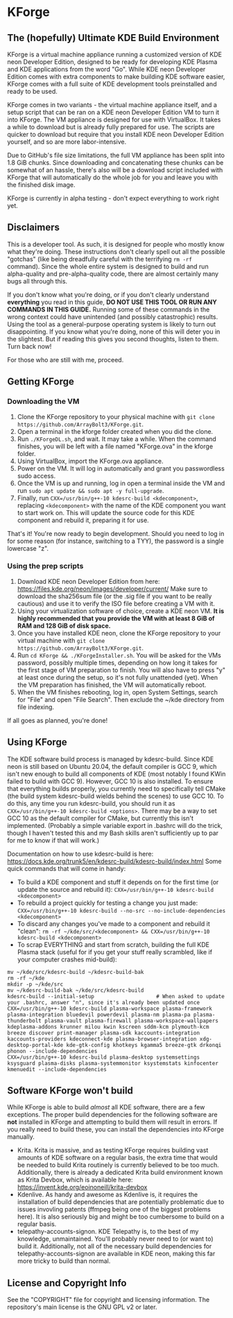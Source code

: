 # KForge

## The (hopefully) Ultimate KDE Build Environment

KForge is a virtual machine appliance running a customized version of KDE neon Developer Edition, designed to be ready for developing KDE Plasma and KDE applications from the word "Go". While KDE neon Developer Edition comes with extra components to make building KDE software easier, KForge comes with a full suite of KDE development tools preinstalled and ready to be used.

KForge comes in two variants - the virtual machine appliance itself, and a setup script that can be ran on a KDE neon Developer Edition VM to turn it into KForge. The VM appliance is designed for use with VirtualBox. It takes a while to download but is already fully prepared for use. The scripts are quicker to download but require that you install KDE neon Developer Edition yourself, and so are more labor-intensive.

Due to GitHub's file size limitations, the full VM appliance has been split into 1.8 GiB chunks. Since downloading and concatenating these chunks can be somewhat of an hassle, there's also will be a download script included with KForge that will automatically do the whole job for you and leave you with the finished disk image.

KForge is currently in alpha testing - don't expect everything to work right yet.

## Disclaimers

This is a developer tool. As such, it is designed for people who mostly know what they're doing. These instructions don't clearly spell out all the possible "gotchas" (like being dreadfully careful with the terrifying `rm -rf` command). Since the whole entire system is designed to build and run alpha-quality and pre-alpha-quality code, there are almost certainly many bugs all through this.

If you don't know what you're doing, or if you don't clearly understand **everything** you read in this guide, **DO NOT USE THIS TOOL OR RUN ANY COMMANDS IN THIS GUIDE.** Running some of these commands in the wrong context could have unintended (and possibly catastrophic) results. Using the tool as a general-purpose operating system is likely to turn out disappointing. If you know what you're doing, none of this will deter you in the slightest. But if reading this gives you second thoughts, listen to them. Turn back now!

For those who are still with me, proceed.

## Getting KForge

### Downloading the VM

1. Clone the KForge repository to your physical machine with `git clone https://github.com/ArrayBolt3/KForge.git`.
2. Open a terminal in the kforge folder created when you did the clone.
3. Run `./KForgeDL.sh`, and wait. It may take a while. When the command finishes, you will be left with a file named "KForge.ova" in the kforge folder.
4. Using VirtualBox, import the KForge.ova appliance.
5. Power on the VM. It will log in automatically and grant you passwordless sudo access.
6. Once the VM is up and running, log in open a terminal inside the VM and run `sudo apt update && sudo apt -y full-upgrade`.
7. Finally, run `CXX=/usr/bin/g++-10 kdesrc-build <kdecomponent>`, replacing `<kdecomponent>` with the name of the KDE component you want to start work on. This will update the source code for this KDE component and rebuild it, preparing it for use.

That's it! You're now ready to begin development. Should you need to log in for some reason (for instance, switching to a TYY), the password is a single lowercase "z".

### Using the prep scripts

1. Download KDE neon Developer Edition from here: https://files.kde.org/neon/images/developer/current/ Make sure to download the sha256sum file (or the .sig file if you want to be really cautious) and use it to verify the ISO file before creating a VM with it.
2. Using your virtualization software of choice, create a KDE neon VM. **It is highly recommended that you provide the VM with at least 8 GiB of RAM and 128 GiB of disk space.**
3. Once you have installed KDE neon, clone the KForge repository to your virtual machine with `git clone https://github.com/ArrayBolt3/KForge.git`.
4. Run `cd KForge && ./KForgeInstaller.sh`. You will be asked for the VMs password, possibly multiple times, depending on how long it takes for the first stage of VM preparation to finish. You will also have to press "y" at least once during the setup, so it's not fully unattended (yet). When the VM preparation has finished, the VM will automatically reboot.
5. When the VM finishes rebooting, log in, open System Settings, search for "File" and open "File Search". Then exclude the ~/kde directory from file indexing.

If all goes as planned, you're done!

## Using KForge

The KDE software build process is managed by kdesrc-build. Since KDE neon is still based on Ubuntu 20.04, the default compiler is GCC 9, which isn't new enough to build all components of KDE (most notably I found KWin failed to build with GCC 9). However, GCC 10 is also installed. To ensure that everything builds properly, you currently need to specifically tell CMake (the build system kdesrc-build wields behind the scenes) to use GCC 10. To do this, any time you run kdesrc-build, you should run it as `CXX=/usr/bin/g++-10 kdesrc-build <options>`. There may be a way to set GCC 10 as the default compiler for CMake, but currently this isn't implemented. (Probably a simple variable export in .bashrc will do the trick, though I haven't tested this and my Bash skills aren't sufficiently up to par for me to know if that will work.)

Documentation on how to use kdesrc-build is here: https://docs.kde.org/trunk5/en/kdesrc-build/kdesrc-build/index.html Some quick commands that will come in handy:

* To build a KDE component and stuff it depends on for the first time (or update the source and rebuild it): `CXX=/usr/bin/g++-10 kdesrc-build <kdecomponent>`
* To rebuild a project quickly for testing a change you just made: `CXX=/usr/bin/g++-10 kdesrc-build --no-src --no-include-dependencies <kdecomponent>`
* To discard any changes you've made to a component and rebuild it "clean": `rm -rf ~/kde/src/<kdecomponent> && CXX=/usr/bin/g++-10 kdesrc-build <kdecomponent>`
* To scrap EVERYTHING and start from scratch, building the full KDE Plasma stack (useful for if you get your stuff really scrambled, like if your computer crashes mid-build):

```
mv ~/kde/src/kdesrc-build ~/kdesrc-build-bak
rm -rf ~/kde
mkdir -p ~/kde/src
mv ~/kdesrc-build-bak ~/kde/src/kdesrc-build
kdesrc-build --initial-setup                    # When asked to update your .bashrc, answer "n", since it's already been updated once
CXX=/usr/bin/g++-10 kdesrc-build plasma-workspace plasma-framework plasma-integration bluedevil powerdevil plasma-nm plasma-pa plasma-thunderbolt plasma-vault plasma-firewall plasma-workspace-wallpapers kdeplasma-addons krunner milou kwin kscreen sddm-kcm plymouth-kcm breeze discover print-manager plasma-sdk kaccounts-integration kaccounts-providers kdeconnect-kde plasma-browser-integration xdg-desktop-portal-kde kde-gtk-config khotkeys kgamma5 breeze-gtk drkonqi phonon --include-dependencies
CXX=/usr/bin/g++-10 kdesrc-build plasma-desktop systemsettings ksysguard plasma-disks plasma-systemmonitor ksystemstats kinfocenter kmenuedit --include-dependencies
```

## Software KForge won't build

While KForge is able to build *almost* all KDE software, there are a few exceptions. The proper build dependencies for the following software are **not** installed in KForge and attempting to build them will result in errors. If you really need to build these, you can install the dependencies into KForge manually.

* Krita. Krita is massive, and as testing KForge requires building vast amounts of KDE software on a regular basis, the extra time that would be needed to build Krita routinely is currently believed to be too much. Additionally, there is already a dedicated Krita build environment known as Krita Devbox, which is available here: https://invent.kde.org/eoinoneill/krita-devbox
* Kdenlive. As handy and awesome as Kdenlive is, it requires the installation of build dependencies that are potentially problematic due to issues invovling patents (ffmpeg being one of the biggest problems here). It is also seriously big and might be too cumbersome to build on a regular basis.
* telepathy-accounts-signon. KDE Telepathy is, to the best of my knowledge, unmaintained. You'll probably never need to (or want to) build it. Additionally, not all of the necessary build dependencies for telepathy-accounts-signon are available in KDE neon, making this far more tricky to build than normal.

## License and Copyright Info

See the "COPYRIGHT" file for copyright and licensing information. The repository's main license is the GNU GPL v2 or later.
